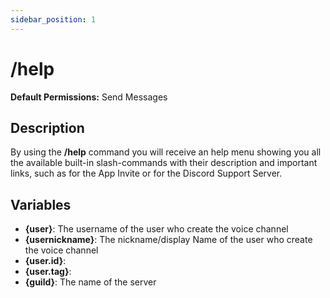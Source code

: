 ```yaml
---
sidebar_position: 1
---
```


# /help
**Default Permissions:** Send Messages
## Description
By using the **/help** command you will receive an help menu showing you all the available built-in slash-commands with their description and important links, such as for the App Invite or for the Discord Support Server.

## Variables
- **\{user}**: The username of the user who create the voice channel
- **\{usernickname}**: The nickname/display Name of the user who create the voice channel
- **\{user.id}**: 
- **\{user.tag}**: 
- **\{guild}**: The name of the server